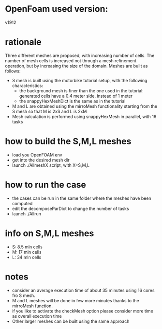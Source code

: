 # OpenFoam used version:
v1912

# rationale
Three different meshes are proposed, with increasing number of cells. The number of mesh
cells is increased not through a mesh refinement operation, but by increasing the size of
the domain.
Meshes are built as follows:
- S mesh is built using the motorbike tutorial setup, with the following characteristics:
    * the background mesh is finer than the one used in the tutorial: generated cells have
      a 0.4 meter side, instead of 1 meter
    * the snappyHexMeshDict is the same as in the tutorial
- M and L are obtained using the mirroMesh functionality starting from the S mesh so that
  M is 2xS and L is 2xM
- Mesh calculation is performed using snappyHexMesh in parallel, with 16 tasks

# how to build the S,M,L meshes
- load you OpenFOAM env
- get into the desired mesh dir
- launch ./AllmeshX script, with X=S,M,L

# how to run the case
- the cases can be run in the same folder where the meshes have been computed
- edit the decomposeParDict to change the number of tasks
- launch ./Allrun

# info on S,M,L meshes
- S: 8.5 mln cells
- M: 17 mln cells
- L: 34 mln cells

# notes
- consider an average execution time of about 35 minutes using 16 cores fro S mesh.
- M and L meshes will be done in few more minutes thanks to the mirroMesh function.
- if you like to activate the checkMesh option please consider more time as overall execution time
- Other larger meshes can be built using the same approach
